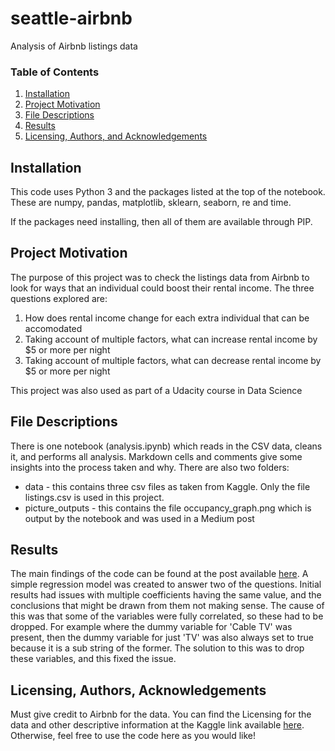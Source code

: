# seattle-airbnb
Analysis of Airbnb listings data

### Table of Contents

1. [Installation](#installation)
2. [Project Motivation](#motivation)
3. [File Descriptions](#files)
4. [Results](#results)
5. [Licensing, Authors, and Acknowledgements](#licensing)

## Installation <a name="installation"></a>

This code uses Python 3 and the packages listed at the top of the notebook. 
These are numpy, pandas, matplotlib, sklearn, seaborn, re and time.

If the packages need installing, then all of them are available through PIP.

## Project Motivation<a name="motivation"></a>

The purpose of this project was to check the listings data from Airbnb to look for ways that an individual could boost their rental income. The three questions explored are:

1. How does rental income change for each extra individual that can be accomodated
2. Taking account of multiple factors, what can increase rental income by $5 or more per night
3. Taking account of multiple factors, what can decrease rental income by $5 or more per night

This project was also used as part of a Udacity course in Data Science

## File Descriptions <a name="files"></a>

There is one notebook (analysis.ipynb) which reads in the CSV data, cleans it, and performs all analysis.
Markdown cells and comments give some insights into the process taken and why.
There are also two folders:
- data - this contains three csv files as taken from Kaggle. Only the file listings.csv is used in this project.
- picture_outputs - this contains the file occupancy_graph.png which is output by the notebook and was used in a Medium post

## Results<a name="results"></a>

The main findings of the code can be found at the post available [here](https://medium.com/@sheffseankiely/how-to-maximise-your-income-on-airbnb-in-seattle-40b60a9acd7f?sk=bcd45e6e9feb43e99d7fe3de0580b136).
A simple regression model was created to answer two of the questions. 
Initial results had issues with multiple coefficients having the same value, and the conclusions that might be drawn from them not making sense. 
The cause of this was that some of the variables were fully correlated, so these had to be dropped. For example where the dummy variable for 'Cable TV' was present, then the dummy variable for just 'TV' was also always set to true because it is a sub string of the former. The solution to this was to drop these variables, and this fixed the issue.

## Licensing, Authors, Acknowledgements<a name="licensing"></a>

Must give credit to Airbnb for the data.  You can find the Licensing for the data and other descriptive information at the Kaggle link available [here](https://www.kaggle.com/airbnb/seattle/data).  Otherwise, feel free to use the code here as you would like! 
